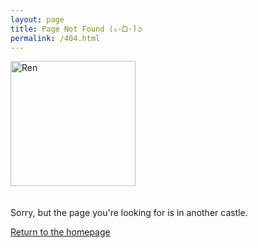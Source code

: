 ```yaml
---
layout: page
title: Page Not Found (๑·̀ᗝ·́)૭
permalink: /404.html
---
```


<div style="display: flex; align-items: center; gap: 20px; flex-wrap: wrap;">

  <a href="{{ site.baseurl }}/">
    <img src="{{ site.baseurl }}/images/404.png" alt="Ren" style="width: 200px; flex-shrink: 0;" />
  </a>

  <div>
    <p>Sorry, but the page you're looking for is in another castle.</p>
    <p><a href="{{ site.baseurl }}/">Return to the homepage</a></p>
  </div>

</div>
